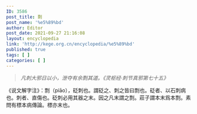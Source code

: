 ```yaml
---
ID: 3586
post_title: 剽
post_name: '%e5%89%bd'
author: Editor
post_date: 2021-09-27 21:16:08
layout: encyclopedia
link: 'http://kege.org.cn/encyclopedia/%e5%89%bd'
published: true
tags: [ ]
categories: [ ]
---
```

<blockquote><em>凡刺大邪日以小，泄夺有余剽其道。《灵枢经·刺节真邪第七十五》</em></blockquote>
《说文解字注》：剽（piāo），砭刺也。謂砭之、刺之皆曰剽也。砭者、以石刺病也。刺者、直傷也。砭刺必用其器之末。因之凡末謂之剽。莊子謂本末爲本剽。素問有標本病傳論。標亦末也。